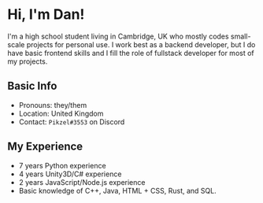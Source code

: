 # Hi, I'm Dan!

I'm a high school student living in Cambridge, UK who mostly codes small-scale projects for personal use. I work best as a backend developer, but I do have basic frontend skills and I fill the role of fullstack developer for most of my projects.

## Basic Info
- Pronouns: they/them
- Location: United Kingdom
- Contact: `Pikzel#3553` on Discord

## My Experience
- 7 years Python experience
- 4 years Unity3D/C# experience
- 2 years JavaScript/Node.js experience
- Basic knowledge of C++, Java, HTML + CSS, Rust, and SQL.
